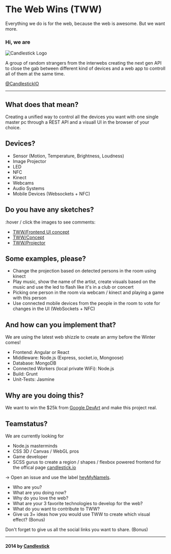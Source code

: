 # The Web Wins (TWW)

Everything we do is for the web, because the web is awesome. But we want more. 

### Hi, we are

![Candlestick Logo](https://i.cloudup.com/dsLueKJvq3-3000x3000.png)

A group of random strangers from the interwebs creating the next gen API to close the gab between different kind of devices and a web app to controll all of them at the same time. 

[@CandlestickIO](http://twitter.com/CandlestickIO)

---

## What does that mean? 

Creating a unified way to control all the devices you want with one single master pc through a REST API and a visuall UI in the browser of your choice. 



## Devices? 

- Sensor (Motion, Temperature, Brightness, Loudness)
- Image Projector
- LED
- NFC
- Kinect
- Webcams
- Audio Systems
- Mobile Devices (Websockets + NFC)




## Do you have any sketches? 

:hover / click the images to see comments:

- [TWW/Frontend UI concept](https://redpen.io/atjxmq)
- [TWW/Concept](https://redpen.io/dhm62r)
- [TWW/Projector](https://redpen.io/v3a571)





## Some examples, please?

- Change the projection based on detected persons in the room using kinect
- Play music, show the name of the artist, create visuals based on the music and use the led to flash like it's in a club or concert
- Picking one person in the room via webcam / kinect and playing a game with this person
- Use connected mobile devices from the people in the room to vote for changes in the UI (WebSockets + NFC)







## And how can you implement that?  

We are using the latest web shizzle to create an army before the Winter comes!

- Frontend: Angular or React
- Middleware: Node.js (Express, socket.io, Mongoose)
- Database: MongoDB
- Connected Workers (local private WiFi): Node.js
- Build: Grunt
- Unit-Tests: Jasmine
 


## Why are you doing this?

We want to win the $25k from [Google DevArt](https://devart.withgoogle.com/#/) and make this project real. 


## Teamstatus? 

We are currently looking for 

- Node.js masterminds
- CSS 3D / Canvas / WebGL pros
- Game developer
- SCSS gurus to create a region / shapes / flexbox powered frontend for the offical page [candlestick.io](http://candlestick.io)

-> Open an issue and use the label [heyMyNameIs](https://github.com/Candlestick/TheWebWins/issues?labels=heyMyNameIs). 

- Who are you? 
- What are you doing now? 
- Why do you love the web? 
- What are your 3 favorite technologies to develop for the web? 
- What do you want to contribute to TWW? 
- Give us 3+ ideas how you would use TWW to create which visual effect? (Bonus)

Don't forget to give us all the social links you want to share. (Bonus) 

---

#### 2014 by [Candlestick](http://twitter.com/CandlestickIO)
